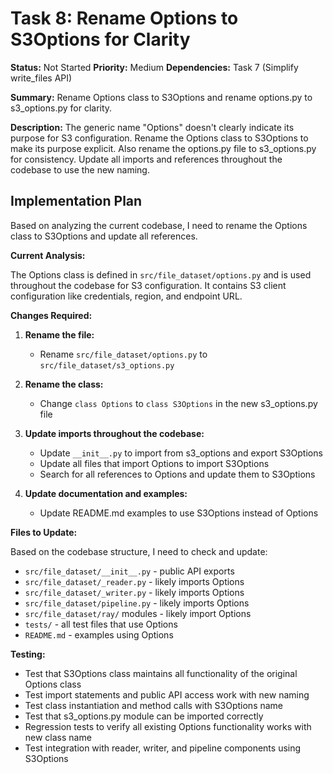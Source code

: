# Task 8: Rename Options to S3Options for Clarity

**Status:** Not Started
**Priority:** Medium
**Dependencies:** Task 7 (Simplify write_files API)

**Summary:** Rename Options class to S3Options and rename options.py to s3_options.py for clarity.

**Description:**
The generic name "Options" doesn't clearly indicate its purpose for S3 configuration. Rename the Options class to S3Options to make its purpose explicit. Also rename the options.py file to s3_options.py for consistency. Update all imports and references throughout the codebase to use the new naming.

## Implementation Plan

Based on analyzing the current codebase, I need to rename the Options class to S3Options and update all references.

**Current Analysis:**

The Options class is defined in `src/file_dataset/options.py` and is used throughout the codebase for S3 configuration. It contains S3 client configuration like credentials, region, and endpoint URL.

**Changes Required:**

1. **Rename the file:**
   - Rename `src/file_dataset/options.py` to `src/file_dataset/s3_options.py`

2. **Rename the class:**
   - Change `class Options` to `class S3Options` in the new s3_options.py file

3. **Update imports throughout the codebase:**
   - Update `__init__.py` to import from s3_options and export S3Options
   - Update all files that import Options to import S3Options
   - Search for all references to Options and update them to S3Options

4. **Update documentation and examples:**
   - Update README.md examples to use S3Options instead of Options

**Files to Update:**

Based on the codebase structure, I need to check and update:
- `src/file_dataset/__init__.py` - public API exports
- `src/file_dataset/_reader.py` - likely imports Options
- `src/file_dataset/_writer.py` - likely imports Options
- `src/file_dataset/pipeline.py` - likely imports Options
- `src/file_dataset/ray/` modules - likely import Options
- `tests/` - all test files that use Options
- `README.md` - examples using Options

**Testing:**
- Test that S3Options class maintains all functionality of the original Options class
- Test import statements and public API access work with new naming
- Test class instantiation and method calls with S3Options name
- Test that s3_options.py module can be imported correctly
- Regression tests to verify all existing Options functionality works with new class name
- Test integration with reader, writer, and pipeline components using S3Options
